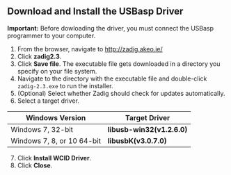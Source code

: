 ## Download and Install the USBasp Driver

**Important:** Before dowloading the driver, you must connect the USBasp programmer to your computer.

1. From the browser, navigate to http://zadig.akeo.ie/
2. Click **zadig2.3**.
3. Click **Save file**.
The executable file gets downloaded in a directory you specify on your file system.
4. Navigate to the directory with the executable file and double-click `zadig-2.3.exe` to run the installer.
5. (Optional) Select whether Zadig should check for updates automatically.
6. Select a target driver.

| Windows Version | Target Driver |
|--------|--------|
|Windows 7, 32-bit |**libusb-win32(v1.2.6.0)**|
|Windows 7, 8, or 10 64-bit |**libusbK(v3.0.7.0)**|

7. Click **Install WCID Driver**.
8. Click **Close**.
